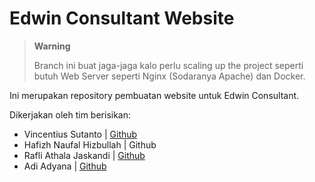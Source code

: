 # Edwin Consultant Website

> **Warning**
>
> Branch ini buat jaga-jaga kalo perlu scaling up the project seperti butuh Web Server seperti Nginx (Sodaranya Apache) dan Docker.

Ini merupakan repository pembuatan website untuk Edwin Consultant.

Dikerjakan oleh tim berisikan:

- Vincentius Sutanto | [Github](https://github.com/vcentsu)
- Hafizh Naufal Hizbullah | Github
- Rafli Athala Jaskandi | [Github](https://github.com/VladRafli)
- Adi Adyana | [Github](https://github.com/adiadnyana22)
